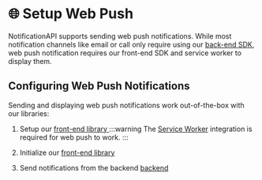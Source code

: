 # 🌐 Setup Web Push

NotificationAPI supports sending web push notifications. While most notification channels like email or call only require using our [back-end SDK](../quick-start/send-a-notification), web push notification requires our front-end SDK and service worker to display them.

## Configuring Web Push Notifications

Sending and displaying web push notifications work out-of-the-box with our libraries:

1. Setup our [front-end library ](../reference/js-client#setup)
   :::warning
   The <a href="https://docs.notificationapi.com/reference/js-client#service-worker-setup-required-for-web-push" target="_self">Service Worker</a> integration is required for web push to work.
   :::

2. Initialize our [front-end library](../reference/js-client#initialization)

3. Send notifications from the backend [backend](../reference/server#send)
